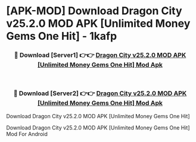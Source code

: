 # [APK-MOD] Download Dragon City v25.2.0 MOD APK [Unlimited Money Gems One Hit] - 1kafp


<div align="center">
<h3>🔴 Download [Server1] 👉👉 <a href="https://apk-comot.site?title=Dragon_City_v25.2.0_MOD_APK_[Unlimited_Money_Gems_One_Hit]">Dragon City v25.2.0 MOD APK [Unlimited Money Gems One Hit] Mod Apk</a></h3><br>
<h3>🔴 Download [Server2] 👉👉 <a href="https://apk-comot.site?title=Dragon_City_v25.2.0_MOD_APK_[Unlimited_Money_Gems_One_Hit]">Dragon City v25.2.0 MOD APK [Unlimited Money Gems One Hit] Mod Apk</a></h3>
</div>



Download Dragon City v25.2.0 MOD APK [Unlimited Money Gems One Hit] 

Download Dragon City v25.2.0 MOD APK [Unlimited Money Gems One Hit] Mod For Android